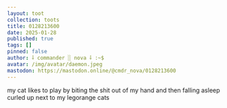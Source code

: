 ```yaml
---
layout: toot
collection: toots
title: 0128213600
date: 2025-01-28
published: true
tags: []
pinned: false
author: ⸸ commander ░ nova ⸸ :~$
avatar: /img/avatar/daemon.jpeg
mastodon: https://mastodon.online/@cmdr_nova/0128213600
---
```


my cat likes to play by biting the shit out of my hand and then falling asleep curled up next to my legorange cats
